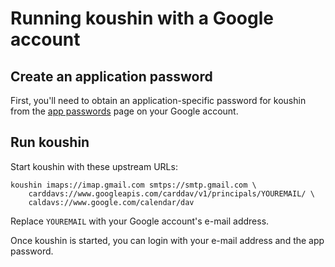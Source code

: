 # Running koushin with a Google account

## Create an application password

First, you'll need to obtain an application-specific password for koushin from
the [app passwords] page on your Google account.

## Run koushin

Start koushin with these upstream URLs:

    koushin imaps://imap.gmail.com smtps://smtp.gmail.com \
        carddavs://www.googleapis.com/carddav/v1/principals/YOUREMAIL/ \
        caldavs://www.google.com/calendar/dav

Replace `YOUREMAIL` with your Google account's e-mail address.

Once koushin is started, you can login with your e-mail address and the app
password.

[app passwords]: https://security.google.com/settings/security/apppasswords
